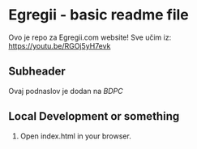 # Egregii - basic readme file

Ovo je repo za Egregii.com website!
Sve učim iz: https://youtu.be/RGOj5yH7evk

## Subheader

Ovaj podnaslov je dodan na *BDPC*

## Local Development or something

1.  Open index.html in your browser.